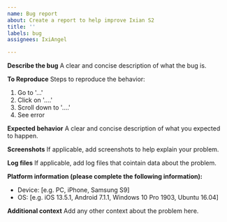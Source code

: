 ```yaml
---
name: Bug report
about: Create a report to help improve Ixian S2
title: ''
labels: bug
assignees: IxiAngel

---
```


**Describe the bug**
A clear and concise description of what the bug is.

**To Reproduce**
Steps to reproduce the behavior:
1. Go to '...'
2. Click on '....'
3. Scroll down to '....'
4. See error

**Expected behavior**
A clear and concise description of what you expected to happen.

**Screenshots**
If applicable, add screenshots to help explain your problem.

**Log files**
If applicable, add log files that cointain data about the problem.

**Platform information (please complete the following information):**
 - Device: [e.g. PC, iPhone, Samsung S9]
 - OS: [e.g. iOS 13.5.1, Android 7.1.1, Windows 10 Pro 1903, Ubuntu 16.04]

**Additional context**
Add any other context about the problem here.
